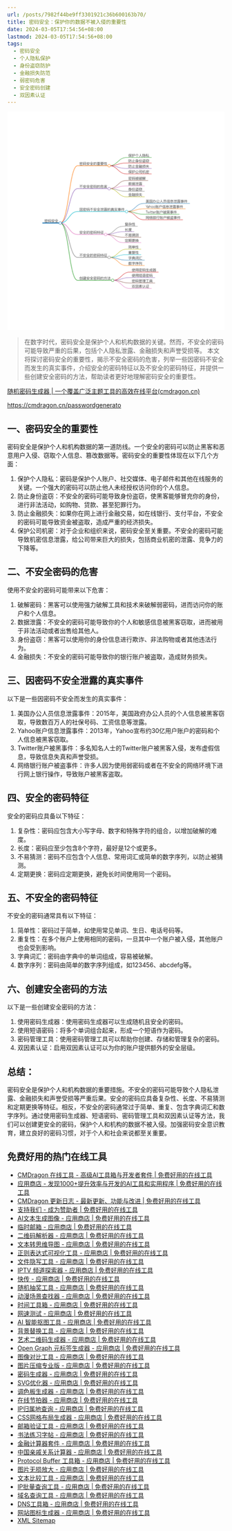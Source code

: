 ```yaml
---
url: /posts/7982f44be9ff3301921c36b600163b70/
title: 密码安全：保护你的数据不被入侵的重要性
date: 2024-03-05T17:54:56+08:00
lastmod: 2024-03-05T17:54:56+08:00
tags:
  - 密码安全
  - 个人隐私保护
  - 身份盗窃防护
  - 金融损失防范
  - 弱密码危害
  - 安全密码创建
  - 双因素认证
---
```


<img src="/images/2024_03_05 17_55_58.png" title="2024_03_05 17_55_58.png" alt="2024_03_05 17_55_58.png"/>

> 在数字时代，密码安全是保护个人和机构数据的关键。然而，不安全的密码可能导致严重的后果，包括个人隐私泄露、金融损失和声誉受损等。
> 本文将探讨密码安全的重要性，揭示不安全密码的危害，列举一些因密码不安全而发生的真实事件，介绍安全的密码特征以及不安全的密码特征，并提供一些创建安全密码的方法，帮助读者更好地理解密码安全的重要性。


[随机密码生成器 | 一个覆盖广泛主题工具的高效在线平台(cmdragon.cn)](https://cmdragon.cn/passwordgenerato)

https://cmdragon.cn/passwordgenerato

## 一、密码安全的重要性

密码安全是保护个人和机构数据的第一道防线。一个安全的密码可以防止黑客和恶意用户入侵、窃取个人信息、篡改数据等。密码安全的重要性体现在以下几个方面：

1. 保护个人隐私：密码是保护个人账户、社交媒体、电子邮件和其他在线服务的关键。一个强大的密码可以防止他人未经授权访问你的个人信息。
2. 防止身份盗窃：不安全的密码可能导致身份盗窃，使黑客能够冒充你的身份，进行非法活动，如购物、贷款、甚至犯罪行为。
3. 防止金融损失：如果你在网上进行金融交易，如在线银行、支付平台，不安全的密码可能导致资金被盗取，造成严重的经济损失。
4. 保护公司机密：对于企业和组织来说，密码安全至关重要。不安全的密码可能导致机密信息泄露，给公司带来巨大的损失，包括商业机密的泄露、竞争力的下降等。

## 二、不安全密码的危害

使用不安全的密码可能带来以下危害：

1. 破解密码：黑客可以使用强力破解工具和技术来破解弱密码，进而访问你的账户和个人信息。
2. 数据泄露：不安全的密码可能导致你的个人和敏感信息被黑客窃取，进而被用于非法活动或者出售给其他人。
3. 身份盗窃：黑客可以使用你的身份信息进行欺诈、非法购物或者其他违法行为。
4. 金融损失：不安全的密码可能导致你的银行账户被盗取，造成财务损失。

## 三、因密码不安全泄露的真实事件

以下是一些因密码不安全而发生的真实事件：

1. 美国办公人员信息泄露事件：2015年，美国政府办公人员的个人信息被黑客窃取，导致数百万人的社保号码、工资信息等泄露。
2. Yahoo账户信息泄露事件：2013年，Yahoo宣布约30亿用户账户的密码和个人信息被黑客窃取。
3. Twitter账户被黑事件：多名知名人士的Twitter账户被黑客入侵，发布虚假信息，导致信息失真和声誉受损。
4. 网络银行账户被盗事件：许多人因为使用弱密码或者在不安全的网络环境下进行网上银行操作，导致账户被黑客盗取。

## 四、安全的密码特征

安全的密码应具备以下特征：

1. 复杂性：密码应包含大小写字母、数字和特殊字符的组合，以增加破解的难度。
2. 长度：密码应至少包含8个字符，最好是12个或更多。
3. 不易猜测：密码不应包含个人信息、常用词汇或简单的数字序列，以防止被猜测。
4. 定期更换：密码应定期更换，避免长时间使用同一个密码。

## 五、不安全的密码特征

不安全的密码通常具有以下特征：

1. 简单性：密码过于简单，如使用常见单词、生日、电话号码等。
2. 重复性：在多个账户上使用相同的密码，一旦其中一个账户被入侵，其他账户也会受到影响。
3. 字典词汇：密码由字典中的单词组成，容易被破解。
4. 数字序列：密码由简单的数字序列组成，如123456、abcdefg等。

## 六、创建安全密码的方法

以下是一些创建安全密码的方法：

1. 使用密码生成器：使用密码生成器可以生成随机且安全的密码。
2. 使用短语密码：将多个单词组合起来，形成一个短语作为密码。
3. 密码管理工具：使用密码管理工具可以帮助你创建、存储和管理复杂的密码。
4. 双因素认证：启用双因素认证可以为你的账户提供额外的安全层级。

## 总结：

密码安全是保护个人和机构数据的重要措施。不安全的密码可能导致个人隐私泄露、金融损失和声誉受损等严重后果。安全的密码应具备复杂性、长度、不易猜测和定期更换等特征。相反，不安全的密码通常过于简单、重复、包含字典词汇和数字序列。通过使用密码生成器、短语密码、密码管理工具和双因素认证等方法，我们可以创建更安全的密码，保护个人和机构的数据不被入侵。加强密码安全意识教育，建立良好的密码习惯，对于个人和社会来说都至关重要。

## 免费好用的热门在线工具

- [CMDragon 在线工具 - 高级AI工具箱与开发者套件 | 免费好用的在线工具](https://tools.cmdragon.cn/zh)
- [应用商店 - 发现1000+提升效率与开发的AI工具和实用程序 | 免费好用的在线工具](https://tools.cmdragon.cn/zh/apps?category=trending)
- [CMDragon 更新日志 - 最新更新、功能与改进 | 免费好用的在线工具](https://tools.cmdragon.cn/zh/changelog)
- [支持我们 - 成为赞助者 | 免费好用的在线工具](https://tools.cmdragon.cn/zh/sponsor)
- [AI文本生成图像 - 应用商店 | 免费好用的在线工具](https://tools.cmdragon.cn/zh/apps/text-to-image-ai)
- [临时邮箱 - 应用商店 | 免费好用的在线工具](https://tools.cmdragon.cn/zh/apps/temp-email)
- [二维码解析器 - 应用商店 | 免费好用的在线工具](https://tools.cmdragon.cn/zh/apps/qrcode-parser)
- [文本转思维导图 - 应用商店 | 免费好用的在线工具](https://tools.cmdragon.cn/zh/apps/text-to-mindmap)
- [正则表达式可视化工具 - 应用商店 | 免费好用的在线工具](https://tools.cmdragon.cn/zh/apps/regex-visualizer)
- [文件隐写工具 - 应用商店 | 免费好用的在线工具](https://tools.cmdragon.cn/zh/apps/steganography-tool)
- [IPTV 频道探索器 - 应用商店 | 免费好用的在线工具](https://tools.cmdragon.cn/zh/apps/iptv-explorer)
- [快传 - 应用商店 | 免费好用的在线工具](https://tools.cmdragon.cn/zh/apps/snapdrop)
- [随机抽奖工具 - 应用商店 | 免费好用的在线工具](https://tools.cmdragon.cn/zh/apps/lucky-draw)
- [动漫场景查找器 - 应用商店 | 免费好用的在线工具](https://tools.cmdragon.cn/zh/apps/anime-scene-finder)
- [时间工具箱 - 应用商店 | 免费好用的在线工具](https://tools.cmdragon.cn/zh/apps/time-toolkit)
- [网速测试 - 应用商店 | 免费好用的在线工具](https://tools.cmdragon.cn/zh/apps/speed-test)
- [AI 智能抠图工具 - 应用商店 | 免费好用的在线工具](https://tools.cmdragon.cn/zh/apps/background-remover)
- [背景替换工具 - 应用商店 | 免费好用的在线工具](https://tools.cmdragon.cn/zh/apps/background-replacer)
- [艺术二维码生成器 - 应用商店 | 免费好用的在线工具](https://tools.cmdragon.cn/zh/apps/artistic-qrcode)
- [Open Graph 元标签生成器 - 应用商店 | 免费好用的在线工具](https://tools.cmdragon.cn/zh/apps/open-graph-generator)
- [图像对比工具 - 应用商店 | 免费好用的在线工具](https://tools.cmdragon.cn/zh/apps/image-comparison)
- [图片压缩专业版 - 应用商店 | 免费好用的在线工具](https://tools.cmdragon.cn/zh/apps/image-compressor)
- [密码生成器 - 应用商店 | 免费好用的在线工具](https://tools.cmdragon.cn/zh/apps/password-generator)
- [SVG优化器 - 应用商店 | 免费好用的在线工具](https://tools.cmdragon.cn/zh/apps/svg-optimizer)
- [调色板生成器 - 应用商店 | 免费好用的在线工具](https://tools.cmdragon.cn/zh/apps/color-palette)
- [在线节拍器 - 应用商店 | 免费好用的在线工具](https://tools.cmdragon.cn/zh/apps/online-metronome)
- [IP归属地查询 - 应用商店 | 免费好用的在线工具](https://tools.cmdragon.cn/zh/apps/ip-geolocation)
- [CSS网格布局生成器 - 应用商店 | 免费好用的在线工具](https://tools.cmdragon.cn/zh/apps/css-grid-layout)
- [邮箱验证工具 - 应用商店 | 免费好用的在线工具](https://tools.cmdragon.cn/zh/apps/email-validator)
- [书法练习字帖 - 应用商店 | 免费好用的在线工具](https://tools.cmdragon.cn/zh/apps/calligraphy-practice)
- [金融计算器套件 - 应用商店 | 免费好用的在线工具](https://tools.cmdragon.cn/zh/apps/finance-calculator-suite)
- [中国亲戚关系计算器 - 应用商店 | 免费好用的在线工具](https://tools.cmdragon.cn/zh/apps/chinese-kinship-calculator)
- [Protocol Buffer 工具箱 - 应用商店 | 免费好用的在线工具](https://tools.cmdragon.cn/zh/apps/protobuf-toolkit)
- [图片无损放大 - 应用商店 | 免费好用的在线工具](https://tools.cmdragon.cn/zh/apps/image-upscaler)
- [文本比较工具 - 应用商店 | 免费好用的在线工具](https://tools.cmdragon.cn/zh/apps/text-compare)
- [IP批量查询工具 - 应用商店 | 免费好用的在线工具](https://tools.cmdragon.cn/zh/apps/ip-batch-lookup)
- [域名查询工具 - 应用商店 | 免费好用的在线工具](https://tools.cmdragon.cn/zh/apps/domain-finder)
- [DNS工具箱 - 应用商店 | 免费好用的在线工具](https://tools.cmdragon.cn/zh/apps/dns-toolkit)
- [网站图标生成器 - 应用商店 | 免费好用的在线工具](https://tools.cmdragon.cn/zh/apps/favicon-generator)
- [XML Sitemap](https://tools.cmdragon.cn/sitemap_index.xml)
